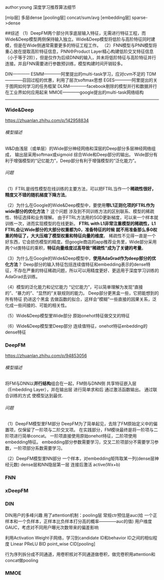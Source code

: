 
author:young
深度学习推荐算法细节

[mlp层]         多层dense
[pooling层]     concat/sum/avg 
[embedding层]   sparse->dense


##综述
（1）DeepFM两个部分共享底层输入特征，无需进行特征工程，而Wide&Deep模型两侧保持输入独立。Wide&Deep模型将低阶与高阶特征同时建模，但是在Wide侧通常需要更多的特征工程工作。
（2）FNN模型与PNN模型将重心放在提取高阶特征信息，PNN中Product Layer精心构建低阶交叉特征信息（小于等于2阶），但是仅作为后续DNN的输入，并未将低阶特征与高阶特征并行连接。并且FNN需要进行参数预训练，模型构建时间开销较多。



DIN————
ESMM————阿里提出的multi-task学习，应对cvm不足的
TDM————召回过程的优惠，利用了层次softmax思想
EGES————阿里提出的关于图网如何学习的任务框架
DLRM————facebook剔除的模型并行和数据并行在工业界如何应用起来
MMOE————google提出的multi-task网络结构

----------------------------------------------------------------------




### Wide&Deep
https://zhuanlan.zhihu.com/p/142958834

###### 模型描述
W&D由浅层（或单层）的Wide部分神经网络和深层的Deep部分多层神经网络组成，
输出层采用softmax或sigmoid 综合Wide和Deep部分的输出。
Wide部分有利于增强模型的“记忆能力”，Deep部分有利于增强模型的“泛化能力”。

###### 问题
（1）FTRL是线性模型在线训练的主要方法，可以把FTRL当作一个**稀疏性很好，精度又不错的随机梯度下降方法**。

（2）为什么在Google的Wide&Deep模型中，要使用**带L1正则化项的FTRL作为wide部分的优化方法**？
这个问题 涉及到不同训练方法的区别联系、模型的稀疏性、特征选择和业务理解。
由于FTRL方法用的SGD更新梯度，可以来一个样本就训练一次，进而实现模型的在线更新。
**FTRL with L1非常注重模型的稀疏性，L1 FTRL会让Wide部分的大部分权重都为0，准备特征的时候 就不用准备那么多0权重的特征了，大大压缩了模型权重和特征向量的维度**。
稀疏性不见得一直是一个好东西，它会损伤模型的精度。但google商店的app推荐业务里，Wide部分采用两个id类特征的乘积，**特征向量维度过高导致“稀疏性”成为了关键的考量**。

（3）为什么在Google的Wide&Deep模型中，**使用AdaGrad作为deep部分的优化方法**？
Deep部分的输入特征包括连续值特征和embedding表示的dense特征，不存在严重的特征稀疏问题，所以可以用精度更好、更适用于深度学习训练的AdaGrad去训练。

（4）模型的泛化能力和记忆能力
“记忆能力”，可以简单理解为发现“直接的”、“暴力的”、“显然的”关联规则的能力。
Deep部分更黑盒一些，它把能想到的所有特征 扔进这个黑盒 去做函数的拟合，这样会“模糊”一些直接的因果关系，泛化成一些间接的、可能的相关性。

（5）Wide&Deep模型里Wide部分
原始onehot特征做交叉的特征

（6）Wide&Deep模型里Deep部分
连续值特征，onehot特征enbedding的dense特征


### DeepFM
https://zhuanlan.zhihu.com/p/94853056

###### 模型描述
将FM与DNN以**并行结构**组合在一起，FM侧与DNN侧 共享特征嵌入层（Embedding Layer），并在输出层 进行简单求和后 通过激活函数输出。
通过联合训练的方式 使模型达到最优.

###### 问题
（1）DeepFM模型里FM部分
DeepFM为了简单起见，去除了FM原始定义中的偏置项，仅保留了一阶项与二阶交叉项。
在实践部分，FM模块最终是将一阶项与二阶项进行简单concat。
一阶项直接使用原始onehot特征，二阶项使用embedding特征。
embedding部分参数需要学习，交叉二阶项部分不需要学习参数，一阶项部分系数需要学习。

（2）DeepFM模型里NN部分
一个样本，对embedding矩阵取某一列(dense层神经元数)
dense层和NN隐层第一层 连接后激活 active(Wx+b)


### FNN


### xDeepFM



### DIN

DIN用户的多峰兴趣
用了attention机制：pooling层
常规ctr预估是auc(给 一个正样本和一个负样本，正样本比负样本打分高的概率————auc的值)
用户维度GAUC，考虑对不同用户曝光次数带来的偏差影响

利用Activation Weight子网络，学习到candidate ID和behavior ID之间的相似程度
Linear
PReLU
BID point_wise CID[pooling]

行为序列拆分成不同通道，用卷积核对不同通道做卷积，做完卷积用attention和concat做pooling



### MMOE


































